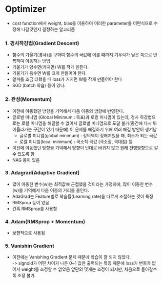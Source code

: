 # Optimizer

* cost function에서 weight, bias를 이용하여 이러한 parameter를 어떤식으로 수정해 나갈것인지 결정하는 알고리즘

### 1. 경사하강법(Gradient Descent)
* 함수의 기울기(경사)를 구하여 함수의 극값에 이를 때까지 기우릭가 낮은 쪽으로 반복하여 이동하는 방법
* 기울기가 양수면(커지면) W를 작게 만든다.
* 기울기가 음수면 W를 크게 만들어야 한다.
* 알파를 조금 더했을 때 loss가 커지면 W를 작게 만들어야 한다
* SGD (batch 학습) 등이 있다.

### 2. 관성(Momentum)
* 이전에 이동했던 방향을 기억해서 다음 이동의 방향에 반영한다.
* 글로벌 미니멈 (Global Minimum : 목표)과 로컬 미니멈이 있는데, 경사 하강법으로는 로컬 미니멈을 해결할 수 없어서 글로벌 미니멈으로 도달 불가(중간에 다시 튀어올라가는 구간이 있기 때문에) 이 문제를 해결하기 위해 여러 해결 방안이 생겨남
    * 글로벌 미니엄(global minimum) : 정의역이 정해져있을 때, 최소가 되는 극값
    * 로컬 미니엄(local minimum) : 국소적 극값 (극소점, 극대점) 등
* 이전에 이동했던 방향을 기억해서 방향이 반대로 바뀌지 않고 원래 진행방향으로 갈 수 있도록 함
* NAG 등이 있음

### 3. Adagrad(Adaptive Gradient)
* 많이 이동한 변수(w)는 최적값에 근접했을 것이라는 가정하에, 많이 이동한 변수(w)를 기억해서 다음 이동의 거리를 줄인다.
* AdaGrad는 Feature별로 학습률(Learning rate)을 다르게 조절하는 것이 특징
* RMSprop 등이 있음
* 간혹 RMSprop를 사용함

### 4. Adam(RMSprop + Momentum)
* 보편적으로 사용됨

### 5. Vanishin Gradient
* 이전에는 Vanishing Gradient 문제 때문에 학습이 잘 되지 않았다.<br>
-> signoid가 어떤 차이가 나든 0~1 값만 출력되는 특징 때문에 loss가 변화가 없어서 weight를 조정할 수 없었음
앞단의 몇개는 조정이 되지만, 처음으로 돌아갈수록 조정 불가.